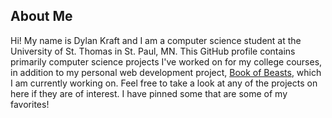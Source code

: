 ## About Me
Hi! My name is Dylan Kraft and I am a computer science student at the University of St. Thomas in St. Paul, MN. This GitHub profile contains primarily computer science projects I've worked on for my college courses, in addition to my personal web development project, [Book of Beasts](https://github.com/djkraft16/book_of_beasts), which I am currently working on. Feel free to take a look at any of the projects on here if they are of interest. I have pinned some that are some of my favorites!

<!--
**djkraft16/djkraft16** is a ✨ _special_ ✨ repository because its `README.md` (this file) appears on your GitHub profile.

Here are some ideas to get you started:

- 🔭 I’m currently working on ...
- 🌱 I’m currently learning ...
- 👯 I’m looking to collaborate on ...
- 🤔 I’m looking for help with ...
- 💬 Ask me about ...
- 📫 How to reach me: ...
- 😄 Pronouns: ...
- ⚡ Fun fact: ...
-->
